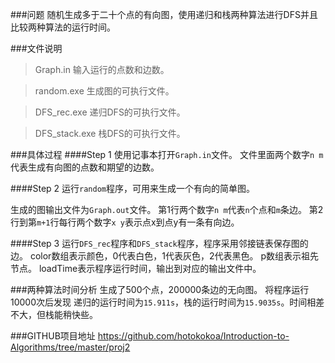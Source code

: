 ###问题
随机生成多于二十个点的有向图，使用递归和栈两种算法进行DFS并且比较两种算法的运行时间。

###文件说明
>Graph.in 输入运行的点数和边数。

>random.exe 生成图的可执行文件。

>DFS_rec.exe 递归DFS的可执行文件。

>DFS_stack.exe 栈DFS的可执行文件。

###具体过程
####Step 1
使用记事本打开`Graph.in`文件。
文件里面两个数字`n m`代表生成有向图的点数和期望的边数。

####Step 2
运行`random`程序，可用来生成一个有向的简单图。

生成的图输出文件为`Graph.out`文件。
第1行两个数字`n m`代表`n`个点和`m`条边。
第2行到第`m+1`行每行两个数字`x y`表示点x到点y有一条有向边。

####Step 3
运行`DFS_rec`程序和`DFS_stack`程序，程序采用邻接链表保存图的边。
color数组表示颜色，0代表白色，1代表灰色，2代表黑色。
p数组表示祖先节点。
loadTime表示程序运行时间，输出到对应的输出文件中。

###两种算法时间分析
生成了500个点，200000条边的无向图。
将程序运行10000次后发现
递归的运行时间为`15.911s`，栈的运行时间为`15.9035s`。时间相差不大，但栈能稍快些。

###GITHUB项目地址
https://github.com/hotokokoa/Introduction-to-Algorithms/tree/master/proj2
